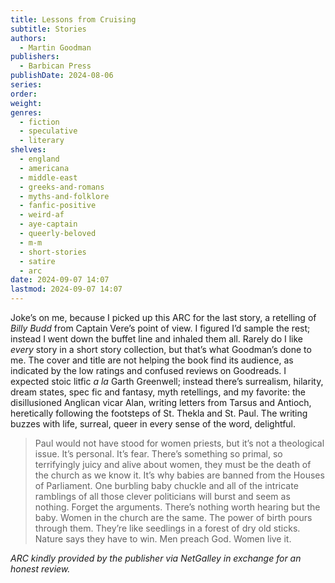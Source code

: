 ```yaml
---
title: Lessons from Cruising
subtitle: Stories
authors:
  - Martin Goodman
publishers:
  - Barbican Press
publishDate: 2024-08-06
series: 
order: 
weight: 
genres:
  - fiction
  - speculative
  - literary
shelves:
  - england
  - americana
  - middle-east
  - greeks-and-romans
  - myths-and-folklore
  - fanfic-positive
  - weird-af
  - aye-captain
  - queerly-beloved
  - m-m
  - short-stories
  - satire
  - arc
date: 2024-09-07 14:07
lastmod: 2024-09-07 14:07
---
```

Joke’s on me, because I picked up this ARC for the last story, a retelling of *Billy Budd* from Captain Vere’s point of view. I figured I’d sample the rest; instead I went down the buffet line and inhaled them all. Rarely do I like *every* story in a short story collection, but that’s what Goodman’s done to me. The cover and title are not helping the book find its audience, as indicated by the low ratings and confused reviews on Goodreads. I expected stoic litfic *a la* Garth Greenwell; instead there’s surrealism, hilarity, dream states, spec fic and fantasy, myth retellings, and my favorite: the disillusioned Anglican vicar Alan, writing letters from Tarsus and Antioch, heretically following the footsteps of St. Thekla and St. Paul. The writing buzzes with life, surreal, queer in every sense of the word, delightful. 

> Paul would not have stood for women priests, but it’s not a theological issue. It’s personal. It’s fear. There’s something so primal, so terrifyingly juicy and alive about women, they must be the death of the church as we know it. It’s why babies are banned from the Houses of Parliament. One burbling baby chuckle and all of the intricate ramblings of all those clever politicians will burst and seem as nothing. Forget the arguments. There’s nothing worth hearing but the baby. Women in the church are the same. The power of birth pours through them. They’re like seedlings in a forest of dry old sticks. Nature says they have to win. Men preach God. Women live it.

*ARC kindly provided by the publisher via NetGalley in exchange for an honest review.*